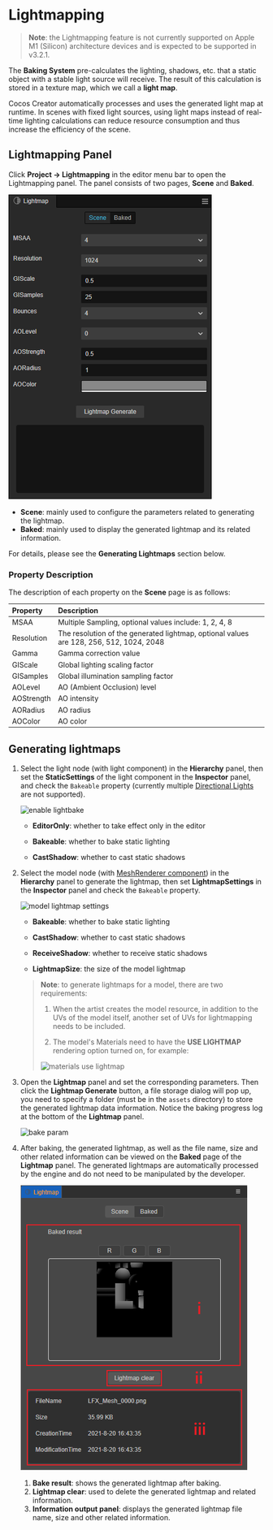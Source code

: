 # Lightmapping

> **Note**: the Lightmapping feature is not currently supported on Apple M1 (Silicon) architecture devices and is expected to be supported in v3.2.1.

The **Baking System** pre-calculates the lighting, shadows, etc. that a static object with a stable light source will receive. The result of this calculation is stored in a texture map, which we call a **light map**.

Cocos Creator automatically processes and uses the generated light map at runtime. In scenes with fixed light sources, using light maps instead of real-time lighting calculations can reduce resource consumption and thus increase the efficiency of the scene.

## Lightmapping Panel

Click **Project -> Lightmapping** in the editor menu bar to open the Lightmapping panel. The panel consists of two pages, **Scene** and **Baked**.

![bake result](./lightmap/lightmap-panel.png)

- **Scene**: mainly used to configure the parameters related to generating the lightmap.
- **Baked**: mainly used to display the generated lightmap and its related information.

For details, please see the **Generating Lightmaps** section below.

### Property Description

The description of each property on the **Scene** page is as follows:

| Property | Description |
| :--- | :--- |
| MSAA | Multiple Sampling, optional values include: 1, 2, 4, 8 |
| Resolution | The resolution of the generated lightmap, optional values are 128, 256, 512, 1024, 2048 |
| Gamma | Gamma correction value |
| GIScale | Global lighting scaling factor |
| GISamples | Global illumination sampling factor |
| AOLevel | AO (Ambient Occlusion) level |
| AOStrength | AO intensity |
| AORadius | AO radius |
| AOColor | AO color |

## Generating lightmaps

1. Select the light node (with light component) in the **Hierarchy** panel, then set the **StaticSettings** of the light component in the **Inspector** panel, and check the `Bakeable` property (currently multiple [Directional Lights](./lightType/dir-light.md) are not supported).

    ![enable lightbake](./lightmap/light-bakeable.png)

    - **EditorOnly**: whether to take effect only in the editor

    - **Bakeable**: whether to bake static lighting

    - **CastShadow**: whether to cast static shadows

2. Select the model node (with [MeshRenderer component](./../../../engine/renderable/model-component.md)) in the **Hierarchy** panel to generate the lightmap, then set **LightmapSettings** in the **Inspector** panel and check the `Bakeable` property.

    ![model lightmap settings](./lightmap/meshrenderer-bakeable.png)

    - **Bakeable**: whether to bake static lighting

    - **CastShadow**: whether to cast static shadows

    - **ReceiveShadow**: whether to receive static shadows

    - **LightmapSize**: the size of the model lightmap

    > **Note**: to generate lightmaps for a model, there are two requirements:
    >
    > 1. When the artist creates the model resource, in addition to the UVs of the model itself, another set of UVs for lightmapping needs to be included.
    > 
    > 2. The model's Materials need to have the **USE LIGHTMAP** rendering option turned on, for example:
    >
    > ![materials use lightmap](./lightmap/materials.png)

3. Open the **Lightmap** panel and set the corresponding parameters. Then click the **Lightmap Generate** button, a file storage dialog will pop up, you need to specify a folder (must be in the `assets` directory) to store the generated lightmap data information. Notice the baking progress log at the bottom of the **Lightmap** panel.

    ![bake param](./lightmap/lightmap-generate.png)

4. After baking, the generated lightmap, as well as the file name, size and other related information can be viewed on the **Baked** page of the **Lightmap** panel. The generated lightmaps are automatically processed by the engine and do not need to be manipulated by the developer.

    ![bake result](./lightmap/lightmap-result.png)

    1. **Bake result**: shows the generated lightmap after baking.
    2. **Lightmap clear**: used to delete the generated lightmap and related information.
    3. **Information output panel**: displays the generated lightmap file name, size and other related information.
 